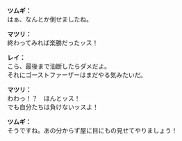 # 

  
**ツムギ：**  
はぁ、なんとか倒せましたね。  
  
**マツリ：**  
終わってみれば楽勝だったッス！  
  
**レイ：**  
こら、最後まで油断したらダメだよ。  
それにゴーストファーザーはまだやる気みたいだ。  
  
**マツリ：**  
わわっ！？　ほんとッス！  
でも自分たちは負けないッスよ！  
  
**ツムギ：**  
そうですね。あの分からず屋に目にもの見せてやりましょう！  
